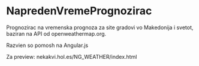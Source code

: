 # NapredenVremePrognozirac
Prognozirac na vremenska prognoza za site gradovi vo Makedonija i svetot, baziran na API od openweathermap.org. 

Razvien so pomosh na Angular.js

Za preview: nekakvi.hol.es/NG_WEATHER/index.html
